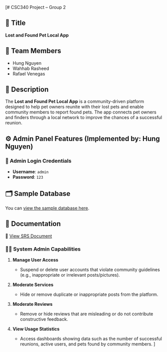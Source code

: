 [# CSC340 Project – Group 2

## 📌 Title
**Lost and Found Pet Local App**

## 👥 Team Members
- Hung Nguyen
- Wahhab Rasheed
- Rafael Venegas

## 📄 Description
The **Lost and Found Pet Local App** is a community-driven platform designed to help pet owners reunite with their lost pets and enable community members to report found pets. The app connects pet owners and finders through a local network to improve the chances of a successful reunion.

## ⚙️ Admin Panel Features (Implemented by: Hung Nguyen)

### 🔐 Admin Login Credentials
- **Username**: `admin`
- **Password**: `123`
  
## 🗂 Sample Database
You can [view the sample database here](https://github.com/nguyenlehung1999/CSC340-Project--Group-2/blob/System-admin-mvc-working/L%26Fdata.sql).

## 📑 Documentation
📘 [View SRS Document](https://github.com/nguyenlehung1999/CSC340-Project--Group-2/blob/System-admin-mvc-working/LFPetSRS.pdf)


### 👨‍💼 System Admin Capabilities
1. **Manage User Access**  
   - Suspend or delete user accounts that violate community guidelines (e.g., inappropriate or irrelevant posts/pictures).

2. **Moderate Services**  
   - Hide or remove duplicate or inappropriate posts from the platform.

3. **Moderate Reviews**  
   - Remove or hide reviews that are misleading or do not contribute constructive feedback.

4. **View Usage Statistics**  
   - Access dashboards showing data such as the number of successful reunions, active users, and pets found by community members.
]
